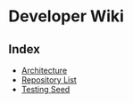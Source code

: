 Developer Wiki
====================
Index
------------


* [Architecture](architecture.md)
* [Repository List](repository.md)
* [Testing Seed](seeds.md)